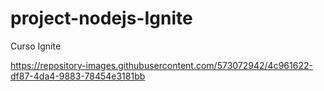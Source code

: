 # project-nodejs-Ignite
Curso Ignite 

https://repository-images.githubusercontent.com/573072942/4c961622-df87-4da4-9883-78454e3181bb
